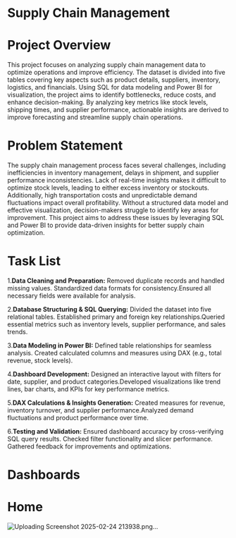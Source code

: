# Supply Chain Management

# Project Overview
This project focuses on analyzing supply chain management data to optimize operations and improve efficiency. The dataset is divided into five tables covering key aspects such as product details, suppliers, inventory, logistics, and financials. Using SQL for data modeling and Power BI for visualization, the project aims to identify bottlenecks, reduce costs, and enhance decision-making. By analyzing key metrics like stock levels, shipping times, and supplier performance, actionable insights are derived to improve forecasting and streamline supply chain operations.

# Problem Statement
The supply chain management process faces several challenges, including inefficiencies in inventory management, delays in shipment, and supplier performance inconsistencies. Lack of real-time insights makes it difficult to optimize stock levels, leading to either excess inventory or stockouts. Additionally, high transportation costs and unpredictable demand fluctuations impact overall profitability. Without a structured data model and effective visualization, decision-makers struggle to identify key areas for improvement. This project aims to address these issues by leveraging SQL and Power BI to provide data-driven insights for better supply chain optimization.

# Task List
1.**Data Cleaning and Preparation:** Removed duplicate records and handled missing values.
Standardized data formats for consistency.Ensured all necessary fields were available for analysis.

2.**Database Structuring & SQL Querying:** Divided the dataset into five relational tables.
Established primary and foreign key relationships.Queried essential metrics such as inventory levels, supplier performance, and sales trends.

3.**Data Modeling in Power BI:** Defined table relationships for seamless analysis. Created calculated columns and measures using DAX (e.g., total revenue, stock levels).

4.**Dashboard Development:** Designed an interactive layout with filters for date, supplier, and product categories.Developed visualizations like trend lines, bar charts, and KPIs for key performance metrics.

5.**DAX Calculations & Insights Generation:** Created measures for revenue, inventory turnover, and supplier performance.Analyzed demand fluctuations and product performance over time.

6.**Testing and Validation:** Ensured dashboard accuracy by cross-verifying SQL query results. Checked filter functionality and slicer performance. Gathered feedback for improvements and optimizations.

# Dashboards
# Home
![Uploading Screenshot 2025-02-24 213938.png…]()










